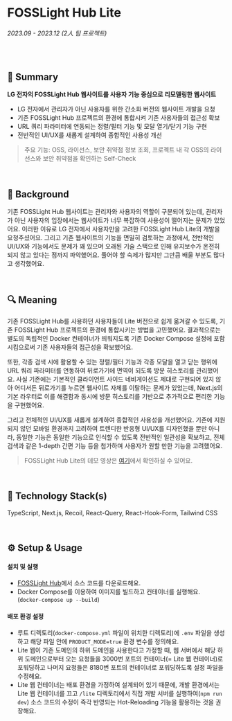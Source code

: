 # FOSSLight Hub Lite

###### 2023.09 - 2023.12 (2人 팀 프로젝트)

<br />

## 📌 Summary

**LG 전자의 FOSSLight Hub 웹사이트를 사용자 기능 중심으로 리모델링한 웹사이트**

- LG 전자에서 관리자가 아닌 사용자를 위한 간소화 버전의 웹사이트 개발을 요청
- 기존 FOSSLight Hub 프로젝트의 환경에 통합시켜 기존 사용자들의 접근성 확보
- URL 쿼리 파라미터에 연동되는 정렬/필터 기능 및 모달 열기/닫기 기능 구현
- 전반적인 UI/UX를 새롭게 설계하여 종합적인 사용성 개선

> 주요 기능: OSS, 라이선스, 보안 취약점 정보 조회, 프로젝트 내 각 OSS의 라이선스와 보안 취약점을 확인하는 Self-Check

<br />

## 🤔 Background

기존 FOSSLight Hub 웹사이트는 관리자와 사용자의 역할이 구분되어 있는데, 관리자가 아닌 사용자의 입장에서는 웹사이트가 너무 복잡하여 사용성이 떨어지는 문제가 있었어요. 이러한 이유로 LG 전자에서 사용자만을 고려한 FOSSLight Hub Lite의 개발을 요청주셨어요. 그리고 기존 웹사이트의 기능을 면밀히 검토하는 과정에서, 전반적인 UI/UX와 기능에서도 문제가 꽤 있으며 오래된 기술 스택으로 인해 유지보수가 온전히 되지 않고 있다는 점까지 파악했어요. 풀어야 할 숙제가 많지만 그만큼 배울 부분도 많다고 생각했어요.

<br />

## 🔍 Meaning

기존 FOSSLight Hub를 사용하던 사용자들이 Lite 버전으로 쉽게 옮겨갈 수 있도록, 기존 FOSSLight Hub 프로젝트의 환경에 통합시키는 방법을 고민했어요. 결과적으로는 별도의 독립적인 Docker 컨테이너가 띄워지도록 기존 Docker Compose 설정에 포함시킴으로써 기존 사용자들의 접근성을 확보했어요.

또한, 각종 검색 시에 활용할 수 있는 정렬/필터 기능과 각종 모달을 열고 닫는 행위에 URL 쿼리 파라미터를 연동하여 뒤로가기에 면역이 되도록 방문 히스토리를 관리했어요. 사실 기존에는 기본적인 클라이언트 사이드 네비게이션도 제대로 구현되어 있지 않아 어디서든 뒤로가기를 누르면 웹사이트 자체를 이탈하는 문제가 있었는데, Next.js의 기본 라우터로 이를 해결함과 동시에 방문 히스토리를 기반으로 추가적으로 편리한 기능을 구현했어요.

그리고 전체적인 UI/UX를 새롭게 설계하여 종합적인 사용성을 개선했어요. 기존에 지원되지 않던 모바일 환경까지 고려하여 트렌디한 반응형 UI/UX를 디자인했을 뿐만 아니라, 동일한 기능은 동일한 기능으로 인식할 수 있도록 전반적인 일관성을 확보하고, 전체 검색과 같은 1-depth 간편 기능 등을 첨가하며 사용자가 원할 만한 기능을 고려했어요.

> FOSSLight Hub Lite의 데모 영상은 [여기](https://www.youtube.com/watch?v=NZq7dNChH20)에서 확인하실 수 있어요.

<br />

## 🔨 Technology Stack(s)

TypeScript, Next.js, Recoil, React-Query, React-Hook-Form, Tailwind CSS

<br />

## ⚙️ Setup & Usage

#### 설치 및 실행

- [FOSSLight Hub](https://github.com/fosslight/fosslight)에서 소스 코드를 다운로드해요.
- Docker Compose를 이용하여 이미지를 빌드하고 컨테이너를 실행해요. (`docker-compose up --build`)

#### 배포 환경 설정

- 루트 디렉토리(`docker-compose.yml` 파일이 위치한 디렉토리)에 `.env` 파일을 생성하고 해당 파일 안에 `PRODUCT_MODE=true` 환경 변수를 정의해요.
- Lite 웹이 기존 도메인의 하위 도메인을 사용한다고 가정할 때, 웹 서버에서 해당 하위 도메인으로부터 오는 요청들을 3000번 포트의 컨테이너(= Lite 웹 컨테이너)로 포워딩하고 나머지 요청들은 8180번 포트의 컨테이너로 포워딩하도록 설정 파일을 수정해요.
- Lite 웹 컨테이너는 배포 환경을 가정하여 설계되어 있기 때문에, 개발 환경에서는 Lite 웹 컨테이너를 끄고 `/lite` 디렉토리에서 직접 개발 서버를 실행하여(`npm run dev`) 소스 코드의 수정이 즉각 반영되는 Hot-Reloading 기능을 활용하는 것을 권장해요.
